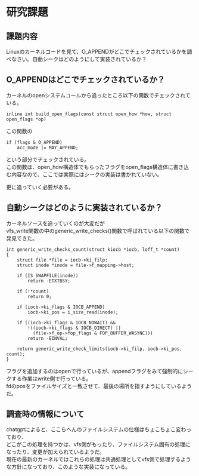 # 研究課題  
## 課題内容  
Linuxのカーネルコードを見て、O_APPENDがどこでチェックされているかを調べなさい。自動シークはどのようにして実装されているか？  
  
## O_APPENDはどこでチェックされているか？  
カーネルのopenシステムコールから追ったところ以下の関数でチェックされている。  
```  
inline int build_open_flags(const struct open_how *how, struct open_flags *op)  
```  
  
この関数の  
  
	if (flags & O_APPEND)  
		acc_mode |= MAY_APPEND;
  
という部分でチェックされている。  
この関数は、open_how構造体でもらったフラグをopen_flags構造体に書き込む内容なので、ここでは実際にはシークの実装は書かれていない。  
  
更に追っていく必要がある。  
  
## 自動シークはどのように実装されているか？  
カーネルソースを追っていくのが大変だが  
vfs_write関数の中のgeneric_write_checks()関数で呼ばれている以下の関数で発見できた。  
```  
int generic_write_checks_count(struct kiocb *iocb, loff_t *count)  
{  
	struct file *file = iocb->ki_filp;  
	struct inode *inode = file->f_mapping->host;  
  
	if (IS_SWAPFILE(inode))  
		return -ETXTBSY;  
  
	if (!*count)  
		return 0;  
  
	if (iocb->ki_flags & IOCB_APPEND)  
		iocb->ki_pos = i_size_read(inode);  
  
	if ((iocb->ki_flags & IOCB_NOWAIT) &&  
	    !((iocb->ki_flags & IOCB_DIRECT) ||
	      (file->f_op->fop_flags & FOP_BUFFER_WASYNC)))  
		return -EINVAL;  
  
	return generic_write_check_limits(iocb->ki_filp, iocb->ki_pos, count);  
}  
```  
  
フラグを追加するのはopenで行っているが、appendフラグをみて強制的にシークする作業はwrite側で行っている。  
fdのposをファイルサイズと一致させて、最後の場所を指すようにしているようだ。  
  
## 調査時の情報について  
chatgptによると、ここらへんのファイルシステムの仕様はちょこちょこ変わっており、  
どこがこの処理を持つかは、vfs側がもったり、ファイルシステム固有の処理になったり、変更が加えられているようだ。  
現在の最新のカーネルではこれらの処理は共通処理としてvfs側で処理するような方針になっており、このような実装になっている。  
  

